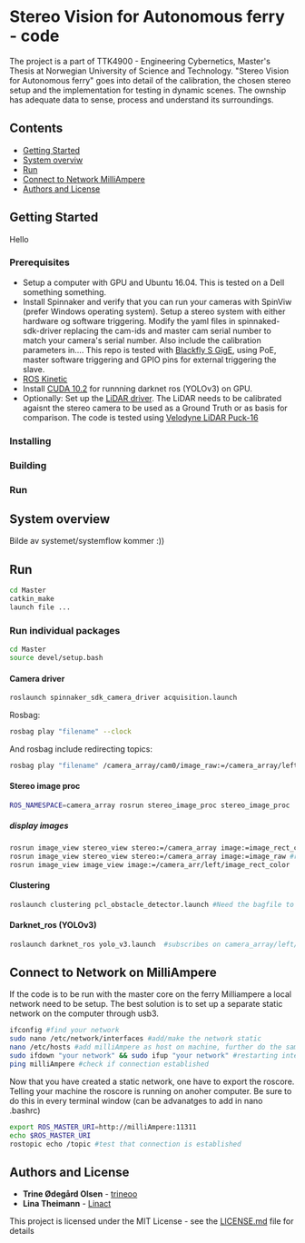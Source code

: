 # Stereo Vision for Autonomous ferry - code
The project is a part of TTK4900 - Engineering Cybernetics, Master's Thesis at Norwegian University of Science and Technology. "Stereo Vision for Autonomous ferry" goes into detail of the calibration, the chosen stereo setup and the implementation for testing in dynamic scenes. The ownship has adequate data to sense, process and understand its surroundings.


## Contents

* [Getting Started](#getting-started)
* [System overviw](#system-overview)
* [Run](#run)
* [Connect to Network MilliAmpere](#connect-to-network-on-milliampere)
* [Authors and License](#authors-and-license)


## Getting Started
Hello 

### Prerequisites
 * Setup a computer with GPU and Ubuntu 16.04. This is tested on a Dell something something.
 * Install Spinnaker and verify that you can run your cameras with SpinViw (prefer Windows operating system). Setup a stereo system with either hardware og software triggering. Modify the yaml files in spinnaked-sdk-driver replacing the cam-ids and master cam serial number to match your camera's serial number. Also include the calibration parameters in.... This repo is tested with [Blackfly S GigE](https://www.flir.com/products/blackfly-s-gige/?model=BFS-PGE-50S5C-C), using PoE, master software triggering and GPIO pins for external triggering the slave. 
 * [ROS Kinetic](http://wiki.ros.org/kinetic/Installation/Ubuntu)
 * Install [CUDA 10.2](https://developer.nvidia.com/cuda-downloads) for runnning darknet ros (YOLOv3) on GPU. 
 * Optionally: Set up the  [LiDAR driver](http://wiki.ros.org/velodyne/Tutorials/Getting%20Started%20with%20the%20Velodyne%20VLP16). The LiDAR needs to be calibrated agaisnt the stereo camera to be used as a Ground Truth or as basis for comparison. The code is tested using [Velodyne LiDAR Puck-16](http://www.isaza.co/VELODYNE/63-9243%20Rev%20B%20User%20Manual%20and%20Programming%20Guide,VLP-16.pdf)

### Installing

### Building

### Run 


## System overview
Bilde av systemet/systemflow kommer :))


## Run 

```bash
cd Master
catkin_make
launch file ...
```

### Run individual packages
```bash
cd Master
source devel/setup.bash
```
#### Camera driver
```bash
roslaunch spinnaker_sdk_camera_driver acquisition.launch
```

Rosbag: 
```bash
rosbag play "filename" --clock
```
And rosbag include redirecting topics: 
```bash
rosbag play "filename" /camera_array/cam0/image_raw:=/camera_array/left/image_raw /camera_array/cam1/image_raw:=/camera_array/right/image_raw /camera_array/cam0/camera_info:=/camera_array/left/camera_info /camera_array/cam1/camera_info:=/camera_array/right/camera_info --clock
```


#### Stereo image proc
```bash
ROS_NAMESPACE=camera_array rosrun stereo_image_proc stereo_image_proc
```

##### display images
```bash
rosrun image_view stereo_view stereo:=/camera_array image:=image_rect_color #rectified images and disparity map
rosrun image_view stereo_view stereo:=/camera_array image:=image_raw #raw images
rosrun image_view image_view image:=/camera_arr/left/image_rect_color  #left rectified image
```
#### Clustering
```bash
roslaunch clustering pcl_obstacle_detector.launch #Need the bagfile to be run with the "--clock"
```
#### Darknet_ros (YOLOv3)
```bash
roslaunch darknet_ros yolo_v3.launch  #subscribes on camera_array/left/image_rect_color
```

## Connect to Network on MilliAmpere
If the code is to be run with the master core on the ferry Milliampere a local network need to be setup. The best solution is to set up a separate static network on the computer through usb3. 

```bash
ifconfig #find your network
sudo nano /etc/network/interfaces #add/make the network static
nano /etc/hosts #add milliAmpere as host on machine, further do the same at milliAmpere
sudo ifdown "your network" && sudo ifup "your network" #restarting interface
ping milliAmpere #check if connection established
```
Now that you have created a static network, one have to export the roscore. Telling your machine the roscore is running on anoher computer. Be sure to do this in every terminal window (can be advanatges to add in nano .bashrc) 
```bash
export ROS_MASTER_URI=http://milliAmpere:11311
echo $ROS_MASTER_URI
rostopic echo /topic #test that connection is established
```

## Authors and License

* **Trine Ødegård Olsen** - [trineoo](https://github.com/trineoo)
* **Lina Theimann** - [Linact](https://github.com/linact)

This project is licensed under the MIT License - see the [LICENSE.md](LICENSE.md) file for details


